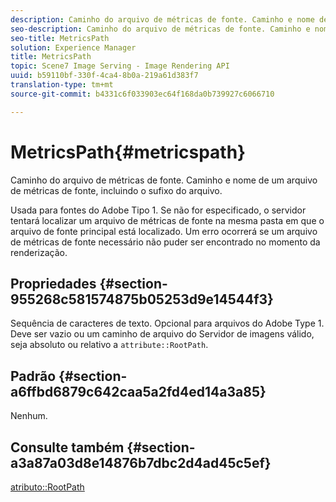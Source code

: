 ```yaml
---
description: Caminho do arquivo de métricas de fonte. Caminho e nome de um arquivo de métricas de fonte, incluindo o sufixo do arquivo.
seo-description: Caminho do arquivo de métricas de fonte. Caminho e nome de um arquivo de métricas de fonte, incluindo o sufixo do arquivo.
seo-title: MetricsPath
solution: Experience Manager
title: MetricsPath
topic: Scene7 Image Serving - Image Rendering API
uuid: b59110bf-330f-4ca4-8b0a-219a61d383f7
translation-type: tm+mt
source-git-commit: b4331c6f033903ec64f168da0b739927c6066710

---
```



# MetricsPath{#metricspath}

Caminho do arquivo de métricas de fonte. Caminho e nome de um arquivo de métricas de fonte, incluindo o sufixo do arquivo.

Usada para fontes do Adobe Tipo 1. Se não for especificado, o servidor tentará localizar um arquivo de métricas de fonte na mesma pasta em que o arquivo de fonte principal está localizado. Um erro ocorrerá se um arquivo de métricas de fonte necessário não puder ser encontrado no momento da renderização.

## Propriedades {#section-955268c581574875b05253d9e14544f3}

Sequência de caracteres de texto. Opcional para arquivos do Adobe Type 1. Deve ser vazio ou um caminho de arquivo do Servidor de imagens válido, seja absoluto ou relativo a `attribute::RootPath`.

## Padrão {#section-a6ffbd6879c642caa5a2fd4ed14a3a85}

Nenhum.

## Consulte também {#section-a3a87a03d8e14876b7dbc2d4ad45c5ef}

[atributo::RootPath](/help/aem-is-ir-api/is-api/image-catalog/image-serving-api-ref/c-image-catalog-reference/c-attributes-reference/r-rootpath.md)
